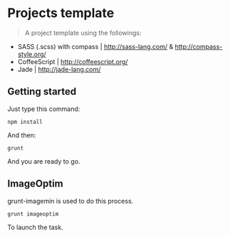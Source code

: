 # Projects template

> A project template using the followings:
- SASS (.scss) with compass | http://sass-lang.com/ & http://compass-style.org/
- CoffeeScript | http://coffeescript.org/
- Jade | http://jade-lang.com/

## Getting started

Just type this command:
```shell
npm install
```
And then:
```shell
grunt
```
And you are ready to go.

## ImageOptim

grunt-imagemin is used to do this process.
```shell
grunt imageoptim
```
To launch the task.
